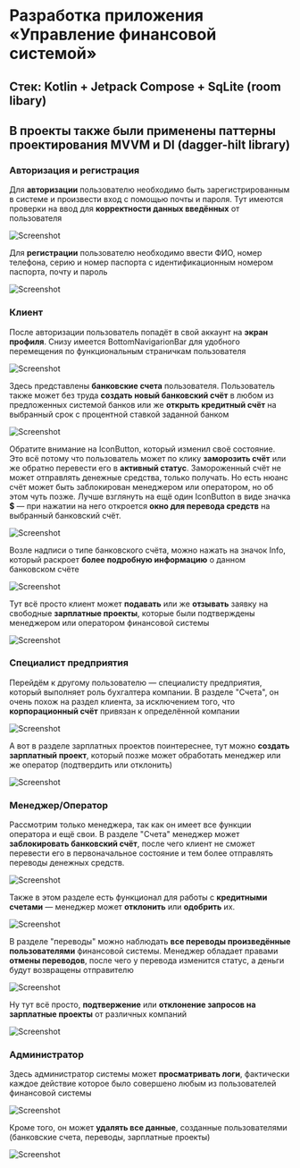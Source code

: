 # Разработка приложения «Управление финансовой системой» 

## Cтек: Kotlin + Jetpack Compose + SqLite (room libary) 

## В проекты также были применены паттерны проектирования MVVM и DI (dagger-hilt library)

### Авторизация и регистрация

Для **авторизации** пользователю необходимо быть зарегистрированным в системе и произвести вход с помощью почты и пароля. Тут имеются проверки на ввод для **корректности данных введённых** от пользователя

![Screenshot](docs/screenshots/1_loginScreen.png)

Для **регистрации** пользователю необходимо ввести ФИО, номер телефона, серию и номер паспорта с идентификационным номером паспорта, почту и пароль

![Screenshot](docs/screenshots/2_regScreen.png)

### Клиент

После авторизации пользователь попадёт в свой аккаунт на **экран профиля**. Снизу имеется BottomNavigarionBar для удобного перемещения по функциональным страничкам пользователя

![Screenshot](docs/screenshots/3_profileScreen.png)

Здесь представлены **банковские счета** пользователя. 
Пользователь также может без труда **создать новый банковский счёт** в любом из предложенных системой банков или же **открыть кредитный счёт** на выбранный срок с процентной ставкой заданной банком

![Screenshot](docs/screenshots/4_clientBankAccount.png)

Обратите внимание на IconButton, который изменил своё состояние. Это всё потому что пользователь может по клику **заморозить счёт** или же обратно перевести его в **активный статус**.
Замороженный счёт не может отправлять денежные средства, только получать.
Но есть нюанс счёт может быть заблокирован менеджером или оператором, но об этом чуть позже.
Лучше взглянуть на ещё один IconButton в виде значка **$** — при нажатии на него откроется **окно для перевода средств** на выбранный банковский счёт.

![Screenshot](docs/screenshots/5_clientBankAccount2.png)

Возле надписи о типе банковского счёта, можно нажать на значок Info, который раскроет **более подробную информацию** о данном банковском счёте

![Screenshot](docs/screenshots/6_clientBankAccountInfo.png)

Тут всё просто клиент может **подавать** или же **отзывать** заявку на свободные **зарплатные проекты**, которые были подтверждены менеджером или оператором финансовой системы

![Screenshot](docs/screenshots/7_clientSalaryProject.png)

### Специалист предприятия

Перейдём к другому пользователю — специалисту предприятия, который выполняет роль бухгалтера компании.
В разделе "Счета", он очень похож на раздел клиента, за исключением того, что **корпорационный счёт** привязан к определённой компании

![Screenshot](docs/screenshots/8_companyBankAccount.png)

А вот в разделе зарплатных проектов поинтереснее, тут можно **создать зарплатный проект**, который позже может обработать менеджер или же оператор (подтвердить или отклонить)

![Screenshot](docs/screenshots/9_companySalaryProject.png)

### Менеджер/Оператор

Рассмотрим только менеджера, так как он имеет все функции оператора и ещё свои.
В разделе "Счета" менеджер может **заблокировать банковский счёт**, после чего клиент не сможет перевести его в первоначальное состояние и тем более отправлять переводы денежных средств.

![Screenshot](docs/screenshots/10_managerBankAccount.png)

Также в этом разделе есть функционал для работы с **кредитными счетами** — менеджер может **отклонить** или **одобрить** их.

![Screenshot](docs/screenshots/11_managerBankAccount.png)

В разделе "переводы" можно наблюдать **все переводы произведённые пользователями** финансовой системы. 
Менеджер обладает правами **отмены переводов**, после чего у перевода изменится статус, а деньги будут возвращены отправителю

![Screenshot](docs/screenshots/12_managerTransfer.png)

Ну тут всё просто, **подтвержение** или **отклонение запросов на зарплатные проекты** от различных компаний

![Screenshot](docs/screenshots/13_managerSalaryProject.png)

### Администратор

Здесь администратор системы может **просматривать логи**, фактически каждое действие которое было совершено любым из пользователей финансовой системы

![Screenshot](docs/screenshots/14_adminActionLog.png)

Кроме того, он может **удалять все данные**, созданные пользователями (банковские счета, переводы, зарплатные проекты)

![Screenshot](docs/screenshots/15_adminDeleter.png)
